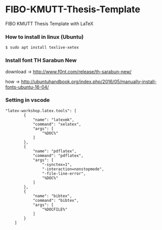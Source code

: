 # FIBO-KMUTT-Thesis-Template
FIBO KMUTT Thesis Template with LaTeX

### How to install in linux (Ubuntu)

```
$ sudo apt install texlive-xetex
```
### Install font TH Sarabun New
download -> http://www.f0nt.com/release/th-sarabun-new/

how -> http://ubuntuhandbook.org/index.php/2016/05/manually-install-fonts-ubuntu-16-04/

### Setting in vscode

```
"latex-workshop.latex.tools": [
        {
            "name": "latexmk",
            "command": "xelatex",
            "args": [
                "%DOC%"
            ]
        },
        {
            "name": "pdflatex",
            "command": "pdflatex",
            "args": [
                "-synctex=1",
                "-interaction=nonstopmode",
                "-file-line-error",
                "%DOC%"
            ]
        },
        {
            "name": "bibtex",
            "command": "bibtex",
            "args": [
                "%DOCFILE%"
            ]
        }
    ]
```